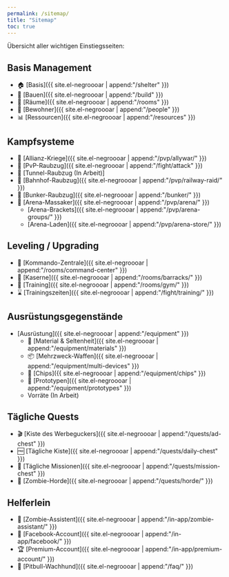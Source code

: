 ```yaml
---
permalink: /sitemap/
title: "Sitemap"
toc: true
---
```


Übersicht aller wichtigen Einstiegsseiten:

## Basis Management

* :house: [Basis]({{ site.el-negroooar | append:"/shelter" }})
* :construction: [Bauen]({{ site.el-negroooar | append:"/build" }})
* :door: [Räume]({{ site.el-negroooar | append:"/rooms" }})
* :couple: [Bewohner]({{ site.el-negroooar | append:"/people" }})
* :bar_chart: [Ressourcen]({{ site.el-negroooar | append:"/resources" }})
 
## Kampfsysteme

* :circus_tent: [Allianz-Kriege]({{ site.el-negroooar | append:"/pvp/allywar/" }}) 
* :punch: [PvP-Raubzug]({{ site.el-negroooar | append:"/fight/attack" }}) 
* :flower_playing_cards: [Tunnel-Raubzug (In Arbeit)]
* :station: [Bahnhof-Raubzug]({{ site.el-negroooar | append:"/pvp/railway-raid/" }})
* :japanese_castle: [Bunker-Raubzug]({{ site.el-negroooar | append:"/bunker/" }})
* :crown: [Arena-Massaker]({{ site.el-negroooar | append:"/pvp/arena/" }}) 
  * [Arena-Brackets]({{ site.el-negroooar | append:"/pvp/arena-groups/" }})
  * [Arena-Laden]({{ site.el-negroooar | append:"/pvp/arena-store/" }})
 
## Leveling / Upgrading

* :european_castle: [Kommando-Zentrale]({{ site.el-negroooar | append:"/rooms/command-center" }})
* :raised_hands: [Kaserne]({{ site.el-negroooar | append:"/rooms/barracks/" }})
* :muscle: [Training]({{ site.el-negroooar | append:"/rooms/gym/" }})
* :hourglass: [Trainingszeiten]({{ site.el-negroooar | append:"/fight/training/" }})

## Ausrüstungsgegenstände

* [Ausrüstung]({{ site.el-negroooar | append:"/equipment" }})
  * :gift_heart: [Material & Seltenheit]({{ site.el-negroooar | append:"/equipment/materials" }})
  * :package: [Mehrzweck-Waffen]({{ site.el-negroooar | append:"/equipment/multi-devices" }})
  * :name_badge: [Chips]({{ site.el-negroooar | append:"/equipment/chips" }})
  * :beginner: [Prototypen]({{ site.el-negroooar | append:"/equipment/prototypes" }})
  * Vorräte (In Arbeit)

## Tägliche Quests

* :clapper: [Kiste des Werbeguckers]({{ site.el-negroooar | append:"/quests/ad-chest" }})
* :free: [Tägliche Kiste]({{ site.el-negroooar | append:"/quests/daily-chest" }})
* :twisted_rightwards_arrows: [Tägliche Missionen]({{ site.el-negroooar | append:"/quests/mission-chest" }})
* :japanese_ogre: [Zombie-Horde]({{ site.el-negroooar | append:"/quests/horde/" }})

## Helferlein

* :japanese_goblin: [Zombie-Assistent]({{ site.el-negroooar | append:"/in-app/zombie-assistant/" }})
* :blue_book: [Facebook-Account]({{ site.el-negroooar | append:"/in-app/facebook/" }})
* :trophy: [Premium-Account]({{ site.el-negroooar | append:"/in-app/premium-account/" }})
* :dog: [Pitbull-Wachhund]({{ site.el-negroooar | append:"/faq/" }})
